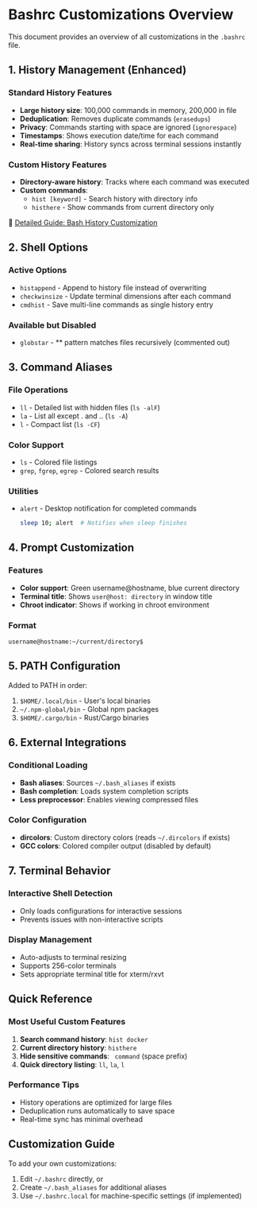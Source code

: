 # Bashrc Customizations Overview

This document provides an overview of all customizations in the `.bashrc` file.

## 1. History Management (Enhanced)

### Standard History Features
- **Large history size**: 100,000 commands in memory, 200,000 in file
- **Deduplication**: Removes duplicate commands (`erasedups`)
- **Privacy**: Commands starting with space are ignored (`ignorespace`)
- **Timestamps**: Shows execution date/time for each command
- **Real-time sharing**: History syncs across terminal sessions instantly

### Custom History Features
- **Directory-aware history**: Tracks where each command was executed
- **Custom commands**:
  - `hist [keyword]` - Search history with directory info
  - `histhere` - Show commands from current directory only

📖 [Detailed Guide: Bash History Customization](bash-history-guide.md)

## 2. Shell Options

### Active Options
- `histappend` - Append to history file instead of overwriting
- `checkwinsize` - Update terminal dimensions after each command
- `cmdhist` - Save multi-line commands as single history entry

### Available but Disabled
- `globstar` - ** pattern matches files recursively (commented out)

## 3. Command Aliases

### File Operations
- `ll` - Detailed list with hidden files (`ls -alF`)
- `la` - List all except . and .. (`ls -A`)
- `l` - Compact list (`ls -CF`)

### Color Support
- `ls` - Colored file listings
- `grep`, `fgrep`, `egrep` - Colored search results

### Utilities
- `alert` - Desktop notification for completed commands
  ```bash
  sleep 10; alert  # Notifies when sleep finishes
  ```

## 4. Prompt Customization

### Features
- **Color support**: Green username@hostname, blue current directory
- **Terminal title**: Shows `user@host: directory` in window title
- **Chroot indicator**: Shows if working in chroot environment

### Format
```
username@hostname:~/current/directory$ 
```

## 5. PATH Configuration

Added to PATH in order:
1. `$HOME/.local/bin` - User's local binaries
2. `~/.npm-global/bin` - Global npm packages
3. `$HOME/.cargo/bin` - Rust/Cargo binaries

## 6. External Integrations

### Conditional Loading
- **Bash aliases**: Sources `~/.bash_aliases` if exists
- **Bash completion**: Loads system completion scripts
- **Less preprocessor**: Enables viewing compressed files

### Color Configuration
- **dircolors**: Custom directory colors (reads `~/.dircolors` if exists)
- **GCC colors**: Colored compiler output (disabled by default)

## 7. Terminal Behavior

### Interactive Shell Detection
- Only loads configurations for interactive sessions
- Prevents issues with non-interactive scripts

### Display Management
- Auto-adjusts to terminal resizing
- Supports 256-color terminals
- Sets appropriate terminal title for xterm/rxvt

## Quick Reference

### Most Useful Custom Features
1. **Search command history**: `hist docker`
2. **Current directory history**: `histhere`
3. **Hide sensitive commands**: ` command` (space prefix)
4. **Quick directory listing**: `ll`, `la`, `l`

### Performance Tips
- History operations are optimized for large files
- Deduplication runs automatically to save space
- Real-time sync has minimal overhead

## Customization Guide

To add your own customizations:
1. Edit `~/.bashrc` directly, or
2. Create `~/.bash_aliases` for additional aliases
3. Use `~/.bashrc.local` for machine-specific settings (if implemented)